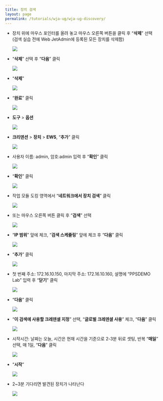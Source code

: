 ```yaml
---
title: 장치 검색
layout: page
permalink: /tutorials/wja-ug/wja-ug-discovery/
---
```

  * 장치 위에 마우스 포인터를 올려 놓고 마우스 오른쪽 버튼을 클릭 후 “**삭제**” 선택 (검색 실습 전에 Web JetAdmin에 등록된 모든 장치를 삭제함)

	![](http://soonmo.github.io/images/wja_ug_47.jpg)

  * &#8220;**삭제**&#8221; 선택 후 &#8220;**다음**&#8221; 클릭

	![](http://soonmo.github.io/images/wja_ug_48.jpg)

  * &#8220;**삭제**&#8221;

	![](http://soonmo.github.io/images/wja_ug_49.jpg)

  * &#8220;**완료**&#8221; 클릭

	![](http://soonmo.github.io/images/wja_ug_50.jpg)

  * **도구** > **옵션**

	![](http://soonmo.github.io/images/wja_ug_51.jpg)

  * **크리덴션** > **장치** > **EWS**, &#8220;**추가**&#8221; 클릭

	![](http://soonmo.github.io/images/wja_ug_52.jpg)

  * 사용자 이름: admin, 암호:admin 입력 후 &#8220;**확인**&#8221; 클릭

	![](http://soonmo.github.io/images/wja_ug_53.jpg)
   
  * &#8220;**확인**&#8221; 클릭

	![](http://soonmo.github.io/images/wja_ug_54.jpg)

  * 작업 모듈 도킹 영역에서 &#8220;**네트워크에서 장치 검색**&#8221; 클릭

	![](http://soonmo.github.io/images/wja_ug_55.jpg)

  * 또는 마우스 오른쪽 버튼 클릭 후 &#8220;**검색**&#8221; 선택

	![](http://soonmo.github.io/images/wja_ug_56.jpg)

  * “**IP 범위**” 앞에 체크, “**검색 스케쥴링**” 앞에 체크 후 “**다음**” 클릭

	![](http://soonmo.github.io/images/wja_ug_57.jpg)

  * &#8220;**추가**&#8221; 클릭

	![](http://soonmo.github.io/images/wja_ug_58.jpg)

  * 첫 번째 주소: 172.16.10.150, 마지막 주소: 172.16.10.160, 설명에 “PPSDEMO Lab” 입력 후 “**닫기**” 클릭

	![](http://soonmo.github.io/images/wja_ug_59.jpg)

  * &#8220;**다음**&#8221; 클릭

	![](http://soonmo.github.io/images/wja_ug_60.jpg)

  * “**이 검색에 사용할 크레덴셜 지정**” 선택, “**글로벌 크레덴셜 사용**” 체크, “**다음**” 클릭

	![](http://soonmo.github.io/images/wja_ug_61.jpg)

  * 시작시간: 날짜는 오늘, 시간은 현재 시간을 기준으로 2-3분 뒤로 셋팅, 반복 “**매일**” 선택, 매 1일, “**다음**” 클릭

	![](http://soonmo.github.io/images/wja_ug_62.jpg)

  * &#8220;**시작**&#8221;

	![](http://soonmo.github.io/images/wja_ug_63.jpg)
  
  * 2~3분 기다리면 발견된 장치가 나타난다

	![](http://soonmo.github.io/images/wja_ug_64.jpg)